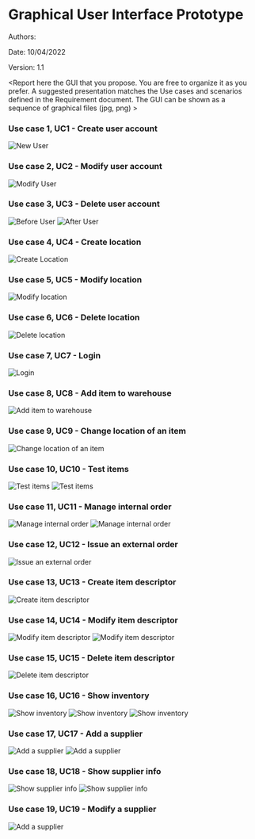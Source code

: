 # Graphical User Interface Prototype  

Authors:

Date: 10/04/2022

Version: 1.1

\<Report here the GUI that you propose. You are free to organize it as you prefer. A suggested presentation matches the Use cases and scenarios defined in the Requirement document. The GUI can be shown as a sequence of graphical files (jpg, png)  >

### Use case 1, UC1 - Create user account
![New User](/GUIs/New%20User.png)


### Use case 2, UC2 - Modify user account
![Modify User](/GUIs/Modify%20User.png)


### Use case 3, UC3 - Delete user account
![Before User](/GUIs/Users%20After.png)
![After User](/GUIs/Users%20Before.png)


### Use case 4, UC4 - Create location
![Create Location](/GUIs/Add%20location.png)


### Use case 5, UC5 - Modify location
![Modify location](/GUIs/ModifyLocation.png)


### Use case 6, UC6 - Delete location
![Delete location](/GUIs/Location.png)


### Use case 7, UC7 - Login
![Login](/GUIs/Login.png)


### Use case 8, UC8 - Add item to warehouse
![Add item to warehouse](/GUIs/Add%20Item.png)


### Use case 9, UC9 - Change location of an item
![Change location of an item](/GUIs/Move%20item.png)


### Use case 10, UC10 - Test items
![Test items](/GUIs/Test%20Items.png)
![Test items](/GUIs/Test%20Items%20copy.png)


### Use case 11, UC11 - Manage internal order
![Manage internal order](/GUIs/InternalOrder.png)
![Manage internal order](/GUIs/InternalManagement.png)


### Use case 12, UC12 - Issue an external order
![Issue an external order](/GUIs/ExternalOrders.png)


### Use case 13, UC13 - Create item descriptor
![Create item descriptor](/GUIs/Add%20item%20descriptor.png)


### Use case 14, UC14 - Modify item descriptor
![Modify item descriptor](/GUIs/Modify%20item%20descriptor%20copy.png)
![Modify item descriptor](/GUIs/Add%20item%20supplier.png)


### Use case 15, UC15 - Delete item descriptor
![Delete item descriptor](/GUIs/Items%20manager.png)


### Use case 16, UC16 - Show inventory
![Show inventory](/GUIs/Items.png)
![Show inventory](/GUIs/Cat.%20Drop.png)
![Show inventory](/GUIs/Items%20Cat.9%20copy.png)


### Use case 17, UC17 - Add a supplier
![Add a supplier](/GUIs/Add%20a%20supplier.png)
![Add a supplier](/GUIs/Add%20a%20supplier%20copy.png)


### Use case 18, UC18 - Show supplier info
![Show supplier info](/GUIs/Suppliers.png)
![Show supplier info](/GUIs/Supplier%20Info.png)


### Use case 19, UC19 - Modify a supplier
![Add a supplier](/GUIs/Modify%20supplier.png)
